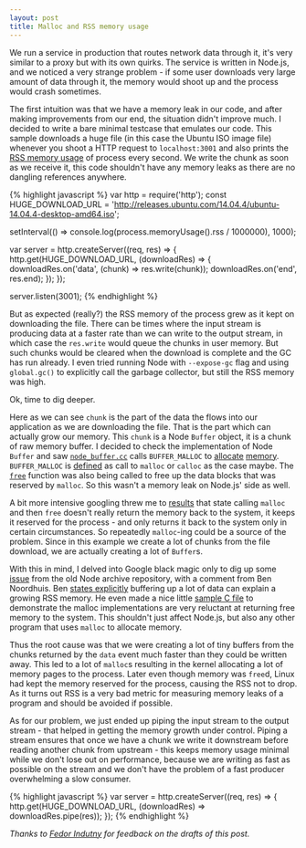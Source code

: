 ```yaml
---
layout: post
title: Malloc and RSS memory usage
---
```


We run a service in production that routes network data through it, it's very similar to a proxy but with its own quirks. The service is written in Node.js, and we noticed a very strange problem - if some user downloads very large amount of data through it, the memory would shoot up and the process would crash sometimes.

The first intuition was that we have a memory leak in our code, and after making improvements from our end, the situation didn't improve much. I decided to write a bare minimal testcase that emulates our code. This sample downloads a huge file (in this case the Ubuntu ISO image file) whenever you shoot a HTTP request to `localhost:3001` and also prints the [RSS memory usage](https://en.wikipedia.org/wiki/Resident_set_size) of process every second. We write the chunk as soon as we receive it, this code shouldn't have any memory leaks as there are no dangling references anywhere.

{% highlight javascript %}
var http = require('http');
const HUGE_DOWNLOAD_URL = 'http://releases.ubuntu.com/14.04.4/ubuntu-14.04.4-desktop-amd64.iso';

setInterval(() => console.log(process.memoryUsage().rss / 1000000), 1000);

var server = http.createServer((req, res) => {
  http.get(HUGE_DOWNLOAD_URL, (downloadRes) => {
    downloadRes.on('data', (chunk) => res.write(chunk));
    downloadRes.on('end', res.end);
  });
});

server.listen(3001);
{% endhighlight %}

But as expected (really?) the RSS memory of the process grew as it kept on downloading the file. There can be times where the input stream is producing data at a faster rate than we can write to the output stream, in which case the `res.write` would queue the chunks in user memory. But such chunks would be cleared when the download is complete and the GC has run already. I even tried running Node with `--expose-gc` flag and using `global.gc()` to explicitly call the garbage collector, but still the RSS memory was high.

Ok, time to dig deeper.

Here as we can see `chunk` is the part of the data the flows into our application as we are downloading the file. That is the part which can actually grow our memory. This `chunk` is a Node `Buffer` object, it is a chunk of raw memory buffer. I decided to check the implementation of Node `Buffer` and saw [`node_buffer.cc`](https://github.com/nodejs/node/blob/bb28770aa1fb541b5a7cc0745b17ca4881bfade6/src/node_buffer.cc) calls `BUFFER_MALLOC` to [allocate](https://github.com/nodejs/node/blob/bb28770aa1fb541b5a7cc0745b17ca4881bfade6/src/node_buffer.cc#L227) [memory](https://github.com/nodejs/node/blob/bb28770aa1fb541b5a7cc0745b17ca4881bfade6/src/node_buffer.cc#L273). `BUFFER_MALLOC` is [defined](https://github.com/nodejs/node/blob/bb28770aa1fb541b5a7cc0745b17ca4881bfade6/src/node_buffer.cc#L51) as call to `malloc` or `calloc` as the case maybe. The [`free`](https://github.com/nodejs/node/blob/bb28770aa1fb541b5a7cc0745b17ca4881bfade6/src/node_buffer.cc#L117) function was also being called to free up the data blocks that was reserved by `malloc`. So this wasn't a memory leak on Node.js' side as well.

A bit more intensive googling threw me to [results](http://stackoverflow.com/questions/2215259/will-malloc-implementations-return-free-ed-memory-back-to-the-system) that state calling `malloc` and then `free` doesn't really return the memory back to the system, it keeps it reserved for the process - and only returns it back to the system only in certain circumstances. So repeatedly `malloc`-ing could be a source of the problem. Since in this example we create a lot of chunks from the file download, we are actually creating a lot of `Buffer`s.

With this in mind, I delved into Google black magic only to dig up some [issue](https://github.com/nodejs/node-v0.x-archive/issues/4217) from the old Node archive repository, with a comment from Ben Noordhuis. Ben [states explicitly](https://github.com/nodejs/node-v0.x-archive/issues/4217#issuecomment-9926227) buffering up a lot of data can explain a growing RSS memory. He even made a nice little [sample C file](https://gist.github.com/bnoordhuis/3983624) to demonstrate the malloc implementations are very reluctant at returning free memory to the system. This shouldn't just affect Node.js, but also any other program that uses `malloc` to allocate memory.

Thus the root cause was that we were creating a lot of tiny buffers from the chunks returned by the `data` event much faster than they could be written away. This led to a lot of `malloc`s resulting in the kernel allocating a lot of memory pages to the process. Later even though memory was `free`d, Linux had kept the memory reserved for the process, causing the RSS not to drop. As it turns out RSS is a very bad metric for measuring memory leaks of a program and should be avoided if possible.

As for our problem, we just ended up piping the input stream to the output stream - that helped in getting the memory growth under control. Piping a stream ensures that once we have a chunk we write it downstream before reading another chunk from upstream - this keeps memory usage minimal while we don't lose out on performance, because we are writing as fast as possible on the stream and we don't have the problem of a fast producer overwhelming a slow consumer.

{% highlight javascript %}
var server = http.createServer((req, res) => {
  http.get(HUGE_DOWNLOAD_URL, (downloadRes) => downloadRes.pipe(res));
});
{% endhighlight %}

_Thanks to [Fedor Indutny](https://twitter.com/indutny) for feedback on the drafts of this post._
